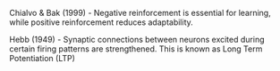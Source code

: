 Chialvo  & Bak (1999) - Negative reinforcement is essential for learning, while positive reinforcement reduces adaptability.

Hebb (1949) - Synaptic connections between neurons excited during certain firing patterns are strengthened. This is known as Long Term Potentiation (LTP)

